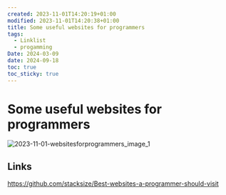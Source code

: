 ```yaml
---
created: 2023-11-01T14:20:19+01:00
modified: 2023-11-01T14:20:38+01:00
title: Some useful websites for programmers
tags:
  - Linklist
  - progamming
Date: 2024-03-09
date: 2024-09-18
toc: true
toc_sticky: true
---
```



# Some useful websites for programmers




![2023-11-01-websitesforprogrammers_image_1](../_asset/2023-11-01-websitesforprogrammers_image_1.png)

## Links 

<https://github.com/stacksize/Best-websites-a-programmer-should-visit>
